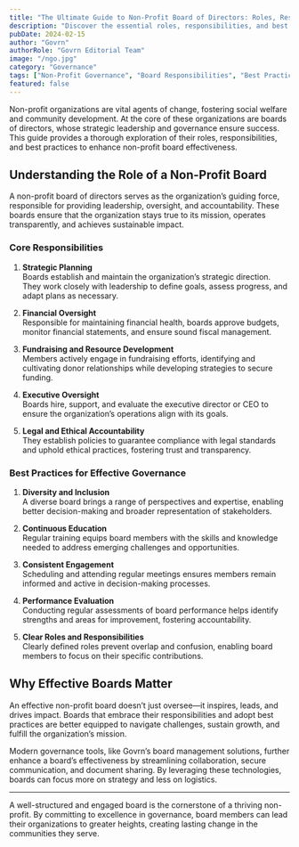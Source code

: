 ```yaml
---
title: "The Ultimate Guide to Non-Profit Board of Directors: Roles, Responsibilities, and Best Practices"
description: "Discover the essential roles, responsibilities, and best practices for non-profit boards of directors to effectively guide organizations toward achieving their missions."
pubDate: 2024-02-15
author: "Govrn"
authorRole: "Govrn Editorial Team"
image: "/ngo.jpg"
category: "Governance"
tags: ["Non-Profit Governance", "Board Responsibilities", "Best Practices", "Strategic Planning"]
featured: false
---
```


Non-profit organizations are vital agents of change, fostering social welfare and community development. At the core of these organizations are boards of directors, whose strategic leadership and governance ensure success. This guide provides a thorough exploration of their roles, responsibilities, and best practices to enhance non-profit board effectiveness.

## Understanding the Role of a Non-Profit Board

A non-profit board of directors serves as the organization’s guiding force, responsible for providing leadership, oversight, and accountability. These boards ensure that the organization stays true to its mission, operates transparently, and achieves sustainable impact.

### Core Responsibilities

1. **Strategic Planning**  
   Boards establish and maintain the organization’s strategic direction. They work closely with leadership to define goals, assess progress, and adapt plans as necessary.

2. **Financial Oversight**  
   Responsible for maintaining financial health, boards approve budgets, monitor financial statements, and ensure sound fiscal management.

3. **Fundraising and Resource Development**  
   Members actively engage in fundraising efforts, identifying and cultivating donor relationships while developing strategies to secure funding.

4. **Executive Oversight**  
   Boards hire, support, and evaluate the executive director or CEO to ensure the organization’s operations align with its goals.

5. **Legal and Ethical Accountability**  
   They establish policies to guarantee compliance with legal standards and uphold ethical practices, fostering trust and transparency.

### Best Practices for Effective Governance

1. **Diversity and Inclusion**  
   A diverse board brings a range of perspectives and expertise, enabling better decision-making and broader representation of stakeholders.

2. **Continuous Education**  
   Regular training equips board members with the skills and knowledge needed to address emerging challenges and opportunities.

3. **Consistent Engagement**  
   Scheduling and attending regular meetings ensures members remain informed and active in decision-making processes.

4. **Performance Evaluation**  
   Conducting regular assessments of board performance helps identify strengths and areas for improvement, fostering accountability.

5. **Clear Roles and Responsibilities**  
   Clearly defined roles prevent overlap and confusion, enabling board members to focus on their specific contributions.

## Why Effective Boards Matter

An effective non-profit board doesn’t just oversee—it inspires, leads, and drives impact. Boards that embrace their responsibilities and adopt best practices are better equipped to navigate challenges, sustain growth, and fulfill the organization’s mission.

Modern governance tools, like Govrn’s board management solutions, further enhance a board’s effectiveness by streamlining collaboration, secure communication, and document sharing. By leveraging these technologies, boards can focus more on strategy and less on logistics.

---

A well-structured and engaged board is the cornerstone of a thriving non-profit. By committing to excellence in governance, board members can lead their organizations to greater heights, creating lasting change in the communities they serve.
